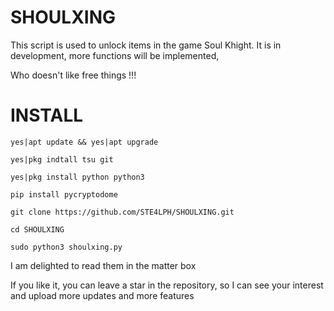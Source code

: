 # SHOULXING

This script is used to unlock items in the game Soul Khight.
It is in development, more functions will be implemented,

Who doesn't like free things !!!


# INSTALL
```
yes|apt update && yes|apt upgrade
```
````
yes|pkg indtall tsu git
````
```
yes|pkg install python python3
```
```
pip install pycryptodome
```
```
git clone https://github.com/STE4LPH/SHOULXING.git
```
```
cd SHOULXING
```
```
sudo python3 shoulxing.py
```


I am delighted to read them in the matter box 

If you like it, you can leave a star in the repository, so I can see your interest and upload more updates and more features
